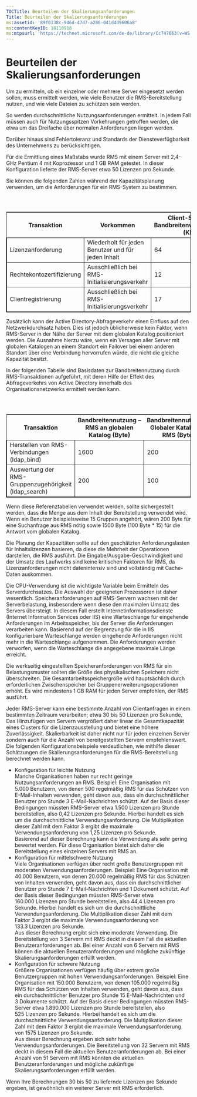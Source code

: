 ```yaml
---
TOCTitle: Beurteilen der Skalierungsanforderungen
Title: Beurteilen der Skalierungsanforderungen
ms:assetid: '89f0138c-946d-47d7-a286-041d4d9606a8'
ms:contentKeyID: 18118918
ms:mtpsurl: 'https://technet.microsoft.com/de-de/library/Cc747663(v=WS.10)'
---
```


Beurteilen der Skalierungsanforderungen
=======================================

Um zu ermitteln, ob ein einzelner oder mehrere Server eingesetzt werden sollen, muss ermittelt werden, wie viele Benutzer die RMS-Bereitstellung nutzen, und wie viele Dateien zu schützen sein werden.

So werden durchschnittliche Nutzungsanforderungen ermittelt. In jedem Fall müssen auch für Nutzungsspitzen Vorkehrungen getroffen werden, die etwa um das Dreifache über normalen Anforderungen liegen werden.

Darüber hinaus sind Fehlertoleranz und Standards der Diensteverfügbarkeit des Unternehmens zu berücksichtigen.

Für die Ermittlung eines Maßstabs wurde RMS mit einem Server mit 2,4-GHz Pentium 4 mit Koprozessor und 1 GB RAM getestet. In dieser Konfiguration lieferte der RMS-Server etwa 50 Lizenzen pro Sekunde.

Sie können die folgenden Zahlen während der Kapazitätsplanung verwenden, um die Anforderungen für ein RMS-System zu bestimmen.

###  

 
<table style="border:1px solid black;">
<colgroup>
<col width="25%" />
<col width="25%" />
<col width="25%" />
<col width="25%" />
</colgroup>
<thead>
<tr class="header">
<th>Transaktion</th>
<th>Vorkommen</th>
<th>Client-Server-Bandbreitenverwendung (KB)</th>
<th>Server-Client-Bandbreitenverwendung (KB)</th>
</tr>
</thead>
<tbody>
<tr class="odd">
<td style="border:1px solid black;">Lizenzanforderung</td>
<td style="border:1px solid black;">Wiederholt für jeden Benutzer und für jeden Inhalt</td>
<td style="border:1px solid black;">64</td>
<td style="border:1px solid black;">18</td>
</tr>
<tr class="even">
<td style="border:1px solid black;">Rechtekontozertifizierung</td>
<td style="border:1px solid black;">Ausschließlich bei RMS-Initialisierungsverkehr</td>
<td style="border:1px solid black;">12</td>
<td style="border:1px solid black;">16</td>
</tr>
<tr class="odd">
<td style="border:1px solid black;">Clientregistrierung</td>
<td style="border:1px solid black;">Ausschließlich bei RMS-Initialisierungsverkehr</td>
<td style="border:1px solid black;">17</td>
<td style="border:1px solid black;">16</td>
</tr>
</tbody>
</table>
  
Zusätzlich kann der Active Directory-Abfrageverkehr einen Einfluss auf den Netzwerkdurchsatz haben. Dies ist jedoch üblicherweise kein Faktor, wenn RMS-Server in der Nähe der Server mit dem globalen Katalog positioniert werden. Die Ausnahme hierzu wäre, wenn ein Versagen aller Server mit globalen Katalogen an einem Standort ein Failover bei einem anderen Standort über eine Verbindung hervorrufen würde, die nicht die gleiche Kapazität besitzt.
  
In der folgenden Tabelle sind Basisdaten zur Bandbreitennutzung durch RMS-Transaktionen aufgeführt, mit deren Hilfe der Effekt des Abfrageverkehrs von Active Directory innerhalb des Organisationsnetzwerks ermittelt werden kann.
  
###  

 
<table style="border:1px solid black;">
<colgroup>
<col width="33%" />
<col width="33%" />
<col width="33%" />
</colgroup>
<thead>
<tr class="header">
<th>Transaktion</th>
<th>Bandbreitennutzung – RMS an globalen Katalog (Byte)</th>
<th>Bandbreitennutzung – Globaler Katalog an RMS (Byte)</th>
</tr>
</thead>
<tbody>
<tr class="odd">
<td style="border:1px solid black;">Herstellen von RMS-Verbindungen (ldap_bind)</td>
<td style="border:1px solid black;">1600</td>
<td style="border:1px solid black;">200</td>
</tr>
<tr class="even">
<td style="border:1px solid black;">Auswertung der RMS-Gruppenzugehörigkeit (ldap_search)</td>
<td style="border:1px solid black;">200</td>
<td style="border:1px solid black;">100</td>
</tr>
</tbody>
</table>
  
Wenn diese Referenztabellen verwendet werden, sollte sichergestellt werden, dass die Menge aus dem Inhalt der Bereitstellung verwendet wird. Wenn ein Benutzer beispielsweise 15 Gruppen angehört, wären 200 Byte für eine Suchanfrage aus RMS nötig sowie 1500 Byte (100 Byte \* 15) für die Antwort vom globalen Katalog.
  
Die Planung der Kapazitäten sollte auf den geschätzten Anforderungslasten für Inhaltslizenzen basieren, da diese die Mehrheit der Operationen darstellen, die RMS ausführt. Die Eingabe/Ausgabe-Geschwindigkeit und der Umsatz des Laufwerks sind keine kritischen Faktoren für RMS, da Lizenzanforderungen nicht datenintensiv sind und vollständig mit Cache-Daten auskommen.
  
Die CPU-Verwendung ist die wichtigste Variable beim Ermitteln des Serverdurchsatzes. Die Auswahl der geeigneten Prozessoren ist daher wesentlich. Speicheranforderungen auf RMS-Servern wachsen mit der Serverbelastung, insbesondere wenn diese den maximalen Umsatz des Servers übersteigt. In diesem Fall erstellt Internetinformationsdienste (Internet Information Services oder IIS) eine Warteschlange für eingehende Anforderungen im Arbeitsspeicher, bis der Server die Anforderungen verarbeiten kann. Basierend auf der Begrenzung für die in IIS konfigurierbare Warteschlange werden eingehende Anforderungen nicht mehr in die Warteschlange aufgenommen. Die Anforderungen werden verworfen, wenn die Warteschlange die angegebene maximale Länge erreicht.
  
Die werkseitig eingestellten Speicheranforderungen von RMS für ein Belastungsmuster sollten die Größe des physikalischen Speichers nicht überschreiten. Die Gesamtarbeitsspeichergröße wird hauptsächlich durch erforderlichen Zwischenspeicher bei Gruppenerweiterungsoperationen erhöht. Es wird mindestens 1 GB RAM für jeden Server empfohlen, der RMS ausführt.
  
Jeder RMS-Server kann eine bestimmte Anzahl von Clientanfragen in einem bestimmten Zeitraum verarbeiten; etwa 30 bis 50 Lizenzen pro Sekunde. Das Hinzufügen von Servern vergrößert daher linear die Gesamtkapazität eines Clusters für die Lizenzausstellung und bietet eine höhere Zuverlässigkeit. Skalierbarkeit ist daher nicht nur für jeden einzelnen Server sondern auch für die Anzahl von bereitgestellten Servern empfehlenswert. Die folgenden Konfigurationsbeispiele verdeutlichen, wie mithilfe dieser Schätzungen die Skalierungsanforderungen für die RMS-Bereitstellung berechnet werden kann.
  
-   Konfiguration für leichte Nutzung  
    Manche Organisationen haben nur recht geringe Nutzungsanforderungen an RMS. Beispiel: Eine Organisation mit 5.000 Benutzern, von denen 500 regelmäßig RMS für das Schützen von E-Mail-Inhalten verwenden, geht davon aus, dass ein durchschnittlicher Benutzer pro Stunde 3 E-Mail-Nachrichten schützt. Auf der Basis dieser Bedingungen müssten RMS-Server etwa 1.500 Lizenzen pro Stunde bereitstellen, also 0,42 Lizenzen pro Sekunde. Hierbei handelt es sich um die durchschnittliche Verwendungsanforderung. Die Multiplikation dieser Zahl mit dem Faktor 3 ergibt die maximale Verwendungsanforderung von 1,25 Lizenzen pro Sekunde.  
    Basierend auf dieser Berechnung kann die Verwendung als sehr gering bewertet werden. Für diese Organisation bietet sich daher die Bereitstellung eines einzelnen Servers mit RMS an.  
-   Konfiguration für mittelschwere Nutzung  
    Viele Organisationen verfügen über recht große Benutzergruppen mit moderaten Verwendungsanforderungen. Beispiel: Eine Organisation mit 40.000 Benutzern, von denen 20.000 regelmäßig RMS für das Schützen von Inhalten verwenden, geht davon aus, dass ein durchschnittlicher Benutzer pro Stunde 7 E-Mail-Nachrichten und 1 Dokument schützt. Auf der Basis dieser Bedingungen müssten RMS-Server etwa 160.000 Lizenzen pro Stunde bereitstellen, also 44,4 Lizenzen pro Sekunde. Hierbei handelt es sich um die durchschnittliche Verwendungsanforderung. Die Multiplikation dieser Zahl mit dem Faktor 3 ergibt die maximale Verwendungsanforderung von 133.3 Lizenzen pro Sekunde.  
    Aus dieser Berechnung ergibt sich eine moderate Verwendung. Die Bereitstellung von 3 Servern mit RMS deckt in diesem Fall die aktuellen Benutzeranforderungen ab. Bei einer Anzahl von 6 Servern mit RMS können die aktuellen Benutzeranforderungen und mögliche zukünftige Skalierungsanforderungen erfüllt werden.  
-   Konfiguration für schwere Nutzung  
    Größere Organisationen verfügen häufig über extrem große Benutzergruppen mit hohen Verwendungsanforderungen. Beispiel: Eine Organisation mit 150.000 Benutzern, von denen 105.000 regelmäßig RMS für das Schützen von Inhalten verwenden, geht davon aus, dass ein durchschnittlicher Benutzer pro Stunde 15 E-Mail-Nachrichten und 3 Dokumente schützt. Auf der Basis dieser Bedingungen müssten RMS-Server etwa 1.890.000 Lizenzen pro Stunde bereitstellen, also 525 Lizenzen pro Sekunde. Hierbei handelt es sich um die durchschnittliche Verwendungsanforderung. Die Multiplikation dieser Zahl mit dem Faktor 3 ergibt die maximale Verwendungsanforderung von 1575 Lizenzen pro Sekunde.  
    Aus dieser Berechnung ergeben sich sehr hohe Verwendungsanforderungen. Die Bereitstellung von 32 Servern mit RMS deckt in diesem Fall die aktuellen Benutzeranforderungen ab. Bei einer Anzahl von 51 Servern mit RMS könnten die aktuellen Benutzeranforderungen und mögliche zukünftige Skalierungsanforderungen erfüllt werden.
  
Wenn Ihre Berechnungen 30 bis 50 zu liefernde Lizenzen pro Sekunde ergeben, ist gewöhnlich ein weiterer Server mit RMS erforderlich.
